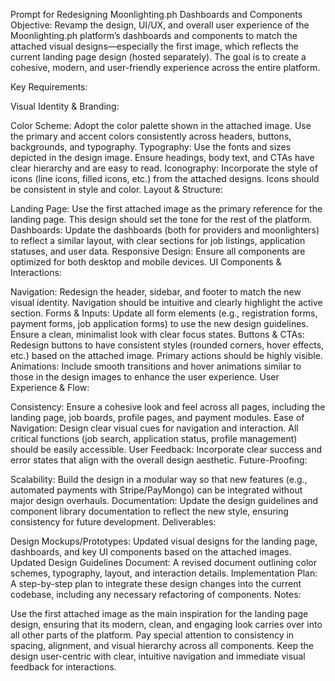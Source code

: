 Prompt for Redesigning Moonlighting.ph Dashboards and Components
Objective:
Revamp the design, UI/UX, and overall user experience of the Moonlighting.ph platform’s dashboards and components to match the attached visual designs—especially the first image, which reflects the current landing page design (hosted separately). The goal is to create a cohesive, modern, and user-friendly experience across the entire platform.

Key Requirements:

Visual Identity & Branding:

Color Scheme: Adopt the color palette shown in the attached image. Use the primary and accent colors consistently across headers, buttons, backgrounds, and typography.
Typography: Use the fonts and sizes depicted in the design image. Ensure headings, body text, and CTAs have clear hierarchy and are easy to read.
Iconography: Incorporate the style of icons (line icons, filled icons, etc.) from the attached designs. Icons should be consistent in style and color.
Layout & Structure:

Landing Page: Use the first attached image as the primary reference for the landing page. This design should set the tone for the rest of the platform.
Dashboards: Update the dashboards (both for providers and moonlighters) to reflect a similar layout, with clear sections for job listings, application statuses, and user data.
Responsive Design: Ensure all components are optimized for both desktop and mobile devices.
UI Components & Interactions:

Navigation: Redesign the header, sidebar, and footer to match the new visual identity. Navigation should be intuitive and clearly highlight the active section.
Forms & Inputs: Update all form elements (e.g., registration forms, payment forms, job application forms) to use the new design guidelines. Ensure a clean, minimalist look with clear focus states.
Buttons & CTAs: Redesign buttons to have consistent styles (rounded corners, hover effects, etc.) based on the attached image. Primary actions should be highly visible.
Animations: Include smooth transitions and hover animations similar to those in the design images to enhance the user experience.
User Experience & Flow:

Consistency: Ensure a cohesive look and feel across all pages, including the landing page, job boards, profile pages, and payment modules.
Ease of Navigation: Design clear visual cues for navigation and interaction. All critical functions (job search, application status, profile management) should be easily accessible.
User Feedback: Incorporate clear success and error states that align with the overall design aesthetic.
Future-Proofing:

Scalability: Build the design in a modular way so that new features (e.g., automated payments with Stripe/PayMongo) can be integrated without major design overhauls.
Documentation: Update the design guidelines and component library documentation to reflect the new style, ensuring consistency for future development.
Deliverables:

Design Mockups/Prototypes: Updated visual designs for the landing page, dashboards, and key UI components based on the attached images.
Updated Design Guidelines Document: A revised document outlining color schemes, typography, layout, and interaction details.
Implementation Plan: A step-by-step plan to integrate these design changes into the current codebase, including any necessary refactoring of components.
Notes:

Use the first attached image as the main inspiration for the landing page design, ensuring that its modern, clean, and engaging look carries over into all other parts of the platform.
Pay special attention to consistency in spacing, alignment, and visual hierarchy across all components.
Keep the design user-centric with clear, intuitive navigation and immediate visual feedback for interactions.
